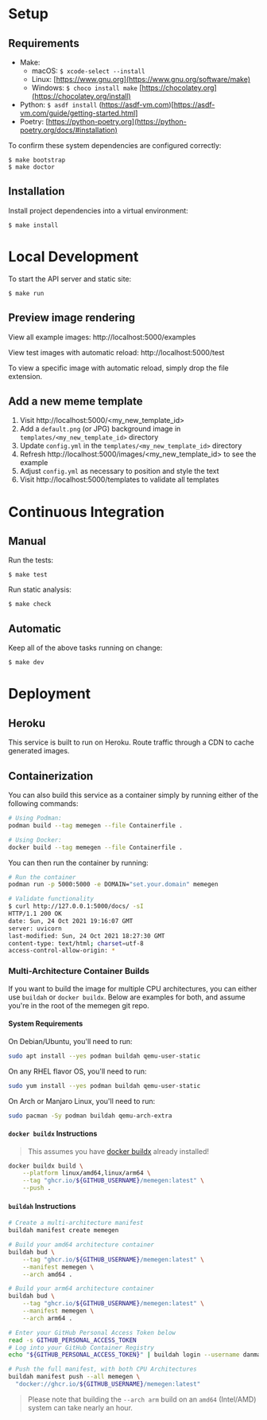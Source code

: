 # Setup

## Requirements

- Make:
  - macOS: `$ xcode-select --install`
  - Linux: [https://www.gnu.org](https://www.gnu.org/software/make)
  - Windows: `$ choco install make` [https://chocolatey.org](https://chocolatey.org/install)
- Python: `$ asdf install` (https://asdf-vm.com)[https://asdf-vm.com/guide/getting-started.html]
- Poetry: [https://python-poetry.org](https://python-poetry.org/docs/#installation)

To confirm these system dependencies are configured correctly:

```text
$ make bootstrap
$ make doctor
```

## Installation

Install project dependencies into a virtual environment:

```text
$ make install
```

# Local Development

To start the API server and static site:

```text
$ make run
```

## Preview image rendering

View all example images: http://localhost:5000/examples

View test images with automatic reload: http://localhost:5000/test

To view a specific image with automatic reload, simply drop the file extension.

## Add a new meme template

1. Visit http://localhost:5000/<my_new_template_id>
2. Add a `default.png` (or JPG) background image in `templates/<my_new_template_id>` directory
3. Update `config.yml` in the `templates/<my_new_template_id>` directory
4. Refresh http://localhost:5000/images/<my_new_template_id> to see the example
5. Adjust `config.yml` as necessary to position and style the text
6. Visit http://localhost:5000/templates to validate all templates

# Continuous Integration

## Manual

Run the tests:

```text
$ make test
```

Run static analysis:

```text
$ make check
```

## Automatic

Keep all of the above tasks running on change:

```text
$ make dev
```

# Deployment

## Heroku

This service is built to run on Heroku. Route traffic through a CDN to cache generated images.

## Containerization

You can also build this service as a container simply by running either of the following commands:

```bash
# Using Podman:
podman build --tag memegen --file Containerfile .

# Using Docker:
docker build --tag memegen --file Containerfile .
```

You can then run the container by running:

```bash
# Run the container
podman run -p 5000:5000 -e DOMAIN="set.your.domain" memegen

# Validate functionality
$ curl http://127.0.0.1:5000/docs/ -sI
HTTP/1.1 200 OK
date: Sun, 24 Oct 2021 19:16:07 GMT
server: uvicorn
last-modified: Sun, 24 Oct 2021 18:27:30 GMT
content-type: text/html; charset=utf-8
access-control-allow-origin: *
```

### Multi-Architecture Container Builds

If you want to build the image for multiple CPU architectures, you can either use `buildah` or `docker buildx`. Below are examples for both, and assume you're in the root of the memegen git repo.

#### System Requirements

On Debian/Ubuntu, you'll need to run:

```bash
sudo apt install --yes podman buildah qemu-user-static
```

On any RHEL flavor OS, you'll need to run:

```bash
sudo yum install --yes podman buildah qemu-user-static
```

On Arch or Manjaro Linux, you'll need to run:

```bash
sudo pacman -Sy podman buildah qemu-arch-extra
```

#### `docker buildx` Instructions

> This assumes you have [docker buildx](https://docs.docker.com/buildx/working-with-buildx/) already installed!

```bash
docker buildx build \
    --platform linux/amd64,linux/arm64 \
    --tag "ghcr.io/${GITHUB_USERNAME}/memegen:latest" \
    --push .
```

#### `buildah` Instructions

```bash
# Create a multi-architecture manifest
buildah manifest create memegen

# Build your amd64 architecture container
buildah bud \
    --tag "ghcr.io/${GITHUB_USERNAME}/memegen:latest" \
    --manifest memegen \
    --arch amd64 .

# Build your arm64 architecture container
buildah bud \
    --tag "ghcr.io/${GITHUB_USERNAME}/memegen:latest" \
    --manifest memegen \
    --arch arm64 .

# Enter your GitHub Personal Access Token below
read -s GITHUB_PERSONAL_ACCESS_TOKEN
# Log into your GitHub Container Registry
echo "${GITHUB_PERSONAL_ACCESS_TOKEN}" | buildah login --username danmanners --password-stdin ghcr.io

# Push the full manifest, with both CPU Architectures
buildah manifest push --all memegen \
  "docker://ghcr.io/${GITHUB_USERNAME}/memegen:latest"
```

> Please note that building the `--arch arm` build on an `amd64` (Intel/AMD) system can take nearly an hour.
